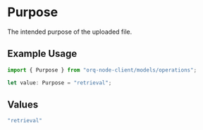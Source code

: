 # Purpose

The intended purpose of the uploaded file.

## Example Usage

```typescript
import { Purpose } from "orq-node-client/models/operations";

let value: Purpose = "retrieval";
```

## Values

```typescript
"retrieval"
```